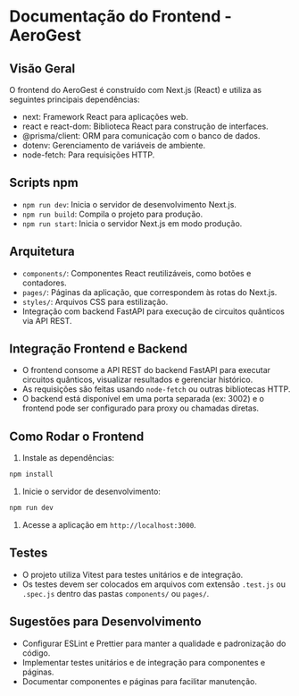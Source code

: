 # Documentação do Frontend - AeroGest

## Visão Geral

O frontend do AeroGest é construído com Next.js (React) e utiliza as seguintes principais dependências:

- next: Framework React para aplicações web.
- react e react-dom: Biblioteca React para construção de interfaces.
- @prisma/client: ORM para comunicação com o banco de dados.
- dotenv: Gerenciamento de variáveis de ambiente.
- node-fetch: Para requisições HTTP.

## Scripts npm

- `npm run dev`: Inicia o servidor de desenvolvimento Next.js.
- `npm run build`: Compila o projeto para produção.
- `npm run start`: Inicia o servidor Next.js em modo produção.

## Arquitetura

- `components/`: Componentes React reutilizáveis, como botões e contadores.
- `pages/`: Páginas da aplicação, que correspondem às rotas do Next.js.
- `styles/`: Arquivos CSS para estilização.
- Integração com backend FastAPI para execução de circuitos quânticos via API REST.

## Integração Frontend e Backend

- O frontend consome a API REST do backend FastAPI para executar circuitos quânticos, visualizar resultados e gerenciar histórico.
- As requisições são feitas usando `node-fetch` ou outras bibliotecas HTTP.
- O backend está disponível em uma porta separada (ex: 3002) e o frontend pode ser configurado para proxy ou chamadas diretas.

## Como Rodar o Frontend

1. Instale as dependências:

```bash
npm install
```

1. Inicie o servidor de desenvolvimento:

```bash
npm run dev
```

1. Acesse a aplicação em `http://localhost:3000`.

## Testes

- O projeto utiliza Vitest para testes unitários e de integração.
- Os testes devem ser colocados em arquivos com extensão `.test.js` ou `.spec.js` dentro das pastas `components/` ou `pages/`.

## Sugestões para Desenvolvimento

- Configurar ESLint e Prettier para manter a qualidade e padronização do código.
- Implementar testes unitários e de integração para componentes e páginas.
- Documentar componentes e páginas para facilitar manutenção.
